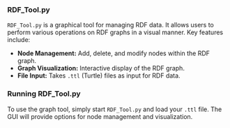 ### RDF_Tool.py

`RDF_Tool.py` is a graphical tool for managing RDF data. It allows users to perform various operations on RDF graphs in a visual manner. Key features include:

- **Node Management:** Add, delete, and modify nodes within the RDF graph.
- **Graph Visualization:** Interactive display of the RDF graph.
- **File Input:** Takes `.ttl` (Turtle) files as input for RDF data.


### Running RDF_Tool.py

To use the graph tool, simply start `RDF_Tool.py` and load your `.ttl` file. The GUI will provide options for node management and visualization.